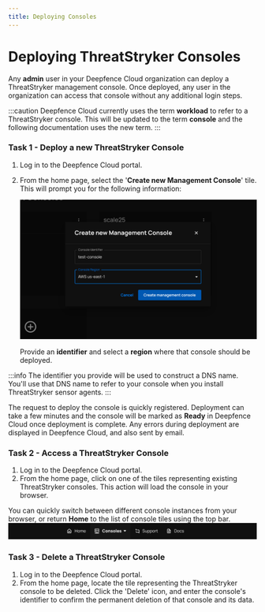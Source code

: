 ```yaml
---
title: Deploying Consoles
---
```


# Deploying ThreatStryker Consoles


Any **admin** user in your Deepfence Cloud organization can deploy a ThreatStryker management console.  Once deployed, any user in the organization can access that console without any additional login steps.

:::caution
Deepfence Cloud currently uses the term **workload** to refer to a ThreatStryker console.  This will be updated to the term **console** and the following documentation uses the new term.
:::

### Task 1 - Deploy a new ThreatStryker Console


1. Log in to the Deepfence Cloud portal.
2. From the home page, select the '**Create new Management Console**' tile.  This will prompt you for the following information:

    ![Add a new Workload](../img/cloud-newworkload.png)

    Provide an **identifier** and select a **region** where that console should be deployed.

:::info
The identifier you provide will be used to construct a DNS name. You'll use that DNS name to refer to your console when you  install ThreatStryker sensor agents.
:::

The request to deploy the console is quickly registered. Deployment can take a few minutes and the console will be marked as **Ready** in Deepfence Cloud once deployment is complete. Any errors during deployment are displayed in Deepfence Cloud, and also sent by email.

### Task 2 - Access a ThreatStryker Console

1. Log in to the Deepfence Cloud portal.
2. From the home page, click on one of the tiles representing existing ThreatStryker consoles.  This action will load the console in your browser.

You can quickly switch between different console instances from your browser, or return **Home** to the list of console tiles using the top bar.
    ![cloud ui top-bar](../img/console-top-bar.png)

### Task 3 - Delete a ThreatStryker Console


1. Log in to the Deepfence Cloud portal.
2. From the home page, locate the tile representing the ThreatStryker console to be deleted.  Click the 'Delete' icon, and enter the console's identifier to confirm the permanent deletion of that console and its data.

